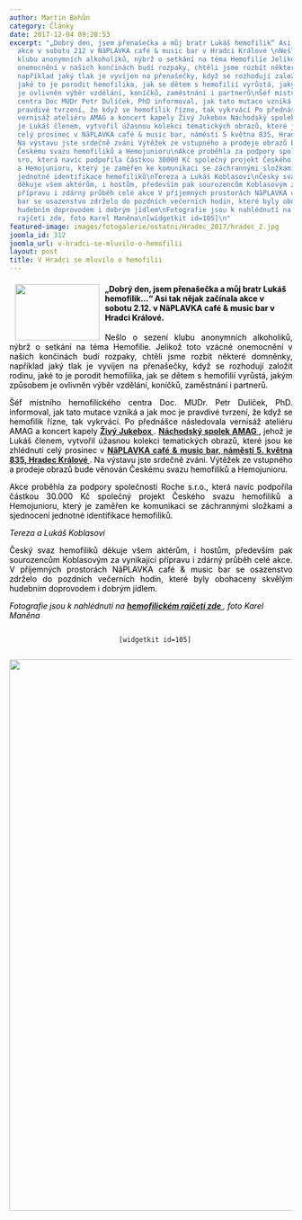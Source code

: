 ```yaml
---
author: Martin Bohůn
category: Články
date: 2017-12-04 09:28:53
excerpt: "„Dobrý den, jsem přenašečka a můj bratr Lukáš hemofilik“ Asi tak nějak začínala
  akce v sobotu 212 v NãPLAVKA café & music bar v Hradci Králové \nNešlo o sezení
  klubu anonymních alkoholiků, nýbrž o setkání na téma Hemofilie Jelikož toto vzácné
  onemocnění v našich končinách budí rozpaky, chtěli jsme rozbít některé domněnky,
  například jaký tlak je vyvíjen na přenašečky, když se rozhodují založit rodinu,
  jaké to je porodit hemofilika, jak se dětem s hemofilií vyrůstá, jakým způsobem
  je ovlivněn výběr vzdělání, koníčků, zaměstnání i partnerů\nŠéf místního hemofilického
  centra Doc MUDr Petr Dulíček, PhD informoval, jak tato mutace vzniká a jak moc je
  pravdivé tvrzení, že když se hemofilik řízne, tak vykrvácí Po přednášce následovala
  vernisáž ateliéru AMAG a koncert kapely Živý Jukebox Náchodský spolek AMAG, jehož
  je Lukáš členem, vytvořil úžasnou kolekci tematických obrazů, které jsou ke zhlédnutí
  celý prosinec v NãPLAVKA café & music bar, náměstí 5 května 835, Hradec Králové
  Na výstavu jste srdečně zváni Výtěžek ze vstupného a prodeje obrazů bude věnován
  Českému svazu hemofiliků a Hemojunioru\nAkce proběhla za podpory společnosti Roche
  sro, která navíc podpořila částkou 30000 Kč společný projekt Českého svazu hemofiliků
  a Hemojunioru, který je zaměřen ke komunikaci se záchrannými složkami a sjednocení
  jednotné identifikace hemofiliků\nTereza a Lukáš Koblasovi\nČeský svaz hemofiliků
  děkuje všem aktérům, i hostům, především pak sourozencům Koblasovým za vynikající
  přípravu i zdárný průběh celé akce V příjemných prostorách NãPLAVKA café & music
  bar se osazenstvo zdrželo do pozdních večerních hodin, které byly obohaceny skvělým
  hudebním doprovodem i dobrým jídlem\nFotografie jsou k nahlédnutí na hemofilickém
  rajčeti zde, foto Karel Maněna\n[widgetkit id=105]\n"
featured-image: images/fotogalerie/ostatni/Hradec_2017/hradec_2.jpg
joomla_id: 312
joomla_url: v-hradci-se-mluvilo-o-hemofilii
layout: post
title: V Hradci se mluvilo o hemofilii
---
```


<h4>
 <img border="0" height="100" src="{{ site.baseurl }}/images/fotogalerie/ostatni/Hradec_2017/hradec_2.jpg" style="float: left; margin-left: 10px; margin-right: 10px;" width="150"/>
 <span style="color: #000000;">
  „Dobrý den, jsem přenašečka a můj bratr Lukáš hemofilik...“ Asi tak nějak začínala akce v sobotu 2.12. v NãPLAVKA café &amp; music bar v Hradci Králové.
 </span>
</h4>
<p style="text-align: justify;">
 <span style="color: #000000;">
  Nešlo o sezení klubu anonymních alkoholiků, nýbrž o setkání na téma Hemofilie. Jelikož toto vzácné onemocnění v našich končinách budí rozpaky, chtěli jsme rozbít některé domněnky, například jaký tlak je vyvíjen na přenašečky, když se rozhodují založit rodinu, jaké to je porodit hemofilika, jak se dětem s hemofilií vyrůstá, jakým způsobem je ovlivněn výběr vzdělání, koníčků, zaměstnání i partnerů.
 </span>
</p>
<p style="text-align: justify;">
 <span style="color: #000000;">
  Šéf místního hemofilického centra Doc. MUDr. Petr Dulíček, PhD. informoval, jak tato mutace vzniká a jak moc je pravdivé tvrzení, že když se hemofilik řízne, tak vykrvácí. Po přednášce následovala vernisáž ateliéru AMAG a koncert kapely
  <strong>
   <a href="http://zivyjukebox.cz/" target="_blank" title="Živý Jukebox Honzy Roušara">
    Živý Jukebox
   </a>
  </strong>
  .
  <strong>
   <a href="http://www.amag.cz/" target="_blank" title="AMAG">
    Náchodský spolek AMAG
   </a>
  </strong>
  , jehož je Lukáš členem, vytvořil úžasnou kolekci tematických obrazů, které jsou ke zhlédnutí celý prosinec v
  <strong>
   <a href="http://www.naplavkahk.cz/" title="Náplavka Café bar Hradec Králové">
    NãPLAVKA café &amp; music bar, náměstí 5. května 835, Hradec Králové
   </a>
  </strong>
  . Na výstavu jste srdečně zváni. Výtěžek ze vstupného a prodeje obrazů bude věnován Českému svazu hemofiliků a Hemojunioru.
 </span>
</p>
<p style="text-align: justify;">
 <span style="color: #000000;">
  Akce proběhla za podpory společnosti Roche s.r.o., která navíc podpořila částkou 30.000 Kč společný projekt Českého svazu hemofiliků a Hemojunioru, který je zaměřen ke komunikaci se záchrannými složkami a sjednocení jednotné identifikace hemofiliků.
 </span>
</p>
<p style="text-align: justify;">
 <span style="color: #000000;">
  <em>
   Tereza a Lukáš Koblasovi
  </em>
 </span>
</p>
<p style="text-align: justify;">
 <span style="color: #000000;">
  Český svaz hemofiliků děkuje všem aktérům, i hostům, především pak sourozencům Koblasovým za vynikající přípravu i zdárný průběh celé akce. V příjemných prostorách
 </span>
 <span style="color: #000000;">
  NãPLAVKA café &amp; music bar se osazenstvo zdrželo do pozdních večerních hodin, které byly obohaceny skvělým hudebním doprovodem i dobrým jídlem.
 </span>
</p>
<p>
 <em>
  <span style="color: #000000;">
   Fotografie jsou k nahlédnutí na
  </span>
  <strong>
   <a href="http://hemofilik.rajce.idnes.cz/V_Hradci_o_hemofilii_-_NaPLAVKA_cafe_music_bar/" target="_blank" title="V Hradci se mluvilo o hemofilii">
    hemofilickém rajčeti zde
   </a>
  </strong>
  ,
  <span style="color: #000000;">
   foto Karel Maněna
  </span>
 </em>
</p>
<p style="text-align: center;">
 <code>
  [widgetkit id=105]
 </code>
</p>
<p style="text-align: center;">
 <img alt="" border="0" height="981" src="{{ site.baseurl }}/images/uvodnik-clanku-foto/vernis amg.jpg" width="697"/>
</p>
